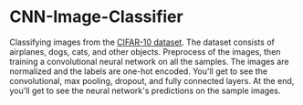 # CNN-Image-Classifier
Classifying images from the [CIFAR-10 dataset](https://www.cs.toronto.edu/~kriz/cifar.html).  The dataset consists of airplanes, dogs, cats, and other objects. Preprocess of the images, then training a convolutional neural network on all the samples. The images are normalized and the labels are one-hot encoded.  You'll get to see the convolutional, max pooling, dropout, and fully connected layers.  At the end, you'll get to see the neural network's predictions on the sample images.
